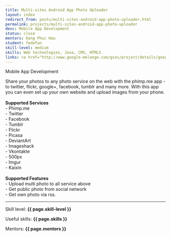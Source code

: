 ```yaml
---
title: Multi-sites Android App Photo Uploader
layout: index
redirect_from: posts/multi-sites-android-app-photo-uploader.html
permalink: projects/multi-sites-android-app-photo-uploader
desc: Mobile App Development
status: close
mentors: Dang Phuc Hau
student: fedofan
skill-level: medium
skills: Web technologies, Java, CMS, HTML5
links: <a href="http://www.google-melange.com/gsoc/project/details/google/gsoc2012/fedofan/5668600916475904">GSoC page</a>
---
```

Mobile App Development

Share your photos to any photo service on the web with the phimp.me app - to twitter, flickr, google+, facebook, tumblr and many more. With this app you can even set up your own website and upload images from your phone.<br><br><b>Supported Services</b><br>- Phimp.me<br>- Twitter<br>- Facebook<br>- Tumblr<br>- Flickr<br>- Picasa<br>- DeviantArt<br>- Imageshack<br>- Vkontakte<br>- 500px<br>- Imgur<br>- Kaixin<br><br><b>Supported Features</b><br>- Upload multi photo to all service above<br>- Get public photo from social network<br>- Get own photo via rss.

* * *

Skill level: **{{ page.skill-level }}**

Useful skills: **{{ page.skills }}**

Mentors: **{{ page.mentors }}**
